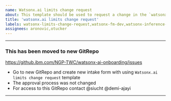 ```yaml
---
name: Watsonx.ai limits change request
about: This template should be used to request a change in the `watsonx.ai` limits for instance IDs, models, or plans
title: 'watsonx.ai limits change request'
labels: watsonx-limits-change-request,watsonx-fm-dev,watsonx-inference-proxy,watsonx
assignees: aronovic,otucker
---
```

---
              
### This has been moved to new GitRepo
https://github.ibm.com/NGP-TWC/watsonx-ai-onboarding/issues

- Go to new GitRepo and create new intake form with using `Watsonx.ai limits change request` template
- The approval process was not changed
- For access to this GitRepo contact @siucht @demi-ajayi
---

